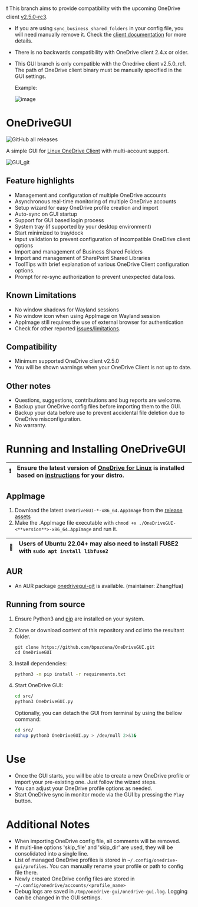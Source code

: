 :exclamation:   This branch aims to provide compatibility with the upcoming OneDrive client [v2.5.0-rc3](https://github.com/abraunegg/onedrive/discussions/2770). 

- If you are using `sync_business_shared_folders` in your config file, you will need manually remove it. Check the [client documentation](https://github.com/abraunegg/onedrive/blob/onedrive-v2.5.0-release-candidate-1/docs/business-shared-items.md) for more details.

- There is no backwards compatibility with OneDrive client 2.4.x or older. 
- This GUI branch is only compatible with the Onedrive client v2.5.0_rc1. The path of OneDrive client binary  must be manually specified in the GUI settings.


    Example:
    
    ![image](https://github.com/bpozdena/OneDriveGUI/assets/24818591/9595886f-850a-4f6a-a1b4-e0bd872eb5cc)





# OneDriveGUI
![GitHub all releases](https://img.shields.io/github/downloads/bpozdena/OneDriveGUI/total)

A simple GUI for [Linux OneDrive Client](https://github.com/abraunegg/onedrive) with multi-account support.

![GUI_git](https://user-images.githubusercontent.com/24818591/187522951-bcfb05c6-8f8c-46ff-a213-80dce8f0d87a.png)


## Feature highlights  
- Management and configuration of multiple OneDrive accounts
- Asynchronous real-time monitoring of multiple OneDrive accounts
- Setup wizard for easy OneDrive profile creation and import
- Auto-sync on GUI startup
- Support for GUI based login process
- System tray (if supported by your desktop environment)
- Start minimized to tray/dock 
- Input validation to prevent configuration of incompatible OneDrive client options
- Import and management of Business Shared Folders
- Import and management of SharePoint Shared Libraries
- ToolTips with brief explanation of various OneDrive Client configuration options.
- Prompt for re-sync authorization to prevent unexpected data loss. 


## Known Limitations
- No window shadows for Wayland sessions
- No window icon when using AppImage on Wayland session
- AppImage still requires the use of external browser for authentication
- Check for other reported [issues/limitations](https://github.com/bpozdena/OneDriveGUI/issues). 

## Compatibility
- Minimum supported OneDrive client v2.5.0
- You will be shown warnings when your OneDrive Client is not up to date.


## Other notes
- Questions, suggestions, contributions and bug reports are welcome. 
- Backup your OneDrive config files before importing them to the GUI.
- Backup your data before use to prevent accidental file deletion due to OneDrive misconfiguration. 
- No warranty. 


# Running and Installing OneDriveGUI
| :exclamation:        |Ensure the latest version of [OneDrive for Linux](https://abraunegg.github.io/) is installed based on [instructions](https://github.com/abraunegg/onedrive/blob/master/docs/INSTALL.md) for your distro. |
|---------------|:--------------------------------------------------------------------------------------------|

## AppImage 
1) Download the latest `OneDriveGUI-*-x86_64.AppImage` from the [release assets](https://github.com/bpozdena/OneDriveGUI/releases)
1) Make the .AppImage file executable with `chmod +x ./OneDriveGUI-<**version**>-x86_64.AppImage` and run it. 

| :memo:        | Users of Ubuntu 22.04+ may also need to install FUSE2 with `sudo apt install libfuse2`      |
|---------------|:--------------------------------------------------------------------------------------------|

## AUR
- An AUR package [onedrivegui-git](https://aur.archlinux.org/packages/onedrivegui-git) is available. (maintainer: ZhangHua)

## Running from source

1) Ensure Python3 and [pip](https://pip.pypa.io/en/stable/installation/) are installed on your system. 
1) Clone or download content of this repository and cd into the resultant folder.
	```
	git clone https://github.com/bpozdena/OneDriveGUI.git
	cd OneDriveGUI
	```
1) Install dependencies:
	```sh
	python3 -m pip install -r requirements.txt
	```

1) Start OneDrive GUI:
	```sh
	cd src/
	python3 OneDriveGUI.py
	```

    Optionally, you can detach the GUI from terminal by using the bellow command:
    ```sh
	cd src/
    nohup python3 OneDriveGUI.py > /dev/null 2>&1&
    ```

# Use
- Once the GUI starts, you will be able to create a new OneDrive profile or import your pre-existing one. Just follow the wizard steps.
- You can adjust your OneDrive profile options as needed. 
- Start OneDrive sync in monitor mode via the GUI by pressing the `Play` button.



# Additional Notes
- When importing OneDrive config file, all comments will be removed.
- If multi-line options 'skip_file' and 'skip_dir' are used, they will be consolidated into a single line.
- List of managed OneDrive profiles is stored in `~/.config/onedrive-gui/profiles`. You can manually rename your profile or path to config file there.
- Newly created OneDrive config files are stored in `~/.config/onedrive/accounts/<profile_name>`
- Debug logs are saved in `/tmp/onedrive-gui/onedrive-gui.log`. Logging can be changed in the GUI settings. 
